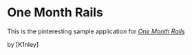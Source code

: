 # One Month Rails

This is the pinteresting sample application for
[*One Month Rails*](http://onemonthrails.com)

by [K1nley]
